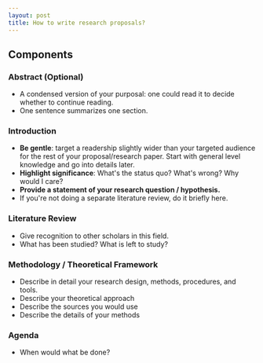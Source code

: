 ```yaml
---
layout: post
title: How to write research proposals?
---
```


## Components
### Abstract (Optional)
- A condensed version of your purposal: one could read it to decide whether to continue reading.
- One sentence summarizes one section.

### Introduction
- **Be gentle**: target a readership slightly wider than your targeted audience for the rest of your proposal/research paper. Start with general level knowledge and go into details later.
- **Highlight significance**: What's the status quo? What's wrong? Why would I care?
- **Provide a statement of your research question / hypothesis.**
- If you're not doing a separate literature review, do it briefly here.

### Literature Review
- Give recognition to other scholars in this field.
- What has been studied? What is left to study?

### Methodology / Theoretical Framework
- Describe in detail your research design, methods, procedures, and tools.
- Describe your theoretical approach
- Describe the sources you would use
- Describe the details of your methods

### Agenda
- When would what be done?
